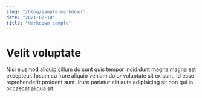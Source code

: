 ```yaml
---
slug: "/blog/sample-markdown"
date: "2021-07-10"
title: "Markdown sample"
---
```

# Velit voluptate
Nisi eiusmod aliquip cillum do sunt quis tempor incididunt magna magna est excepteur. Ipsum eu irure aliquip veniam dolor voluptate sit ex sunt. Id esse reprehenderit proident sunt. Irure pariatur elit aute adipisicing sit non qui in occaecat aliqua sit.